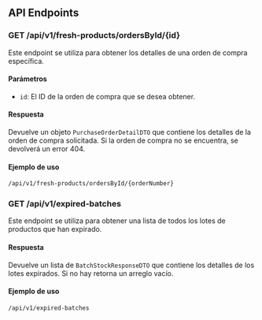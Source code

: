 ## API Endpoints

### GET /api/v1/fresh-products/ordersById/{id}

Este endpoint se utiliza para obtener los detalles de una orden de compra específica.

#### Parámetros

- `id`: El ID de la orden de compra que se desea obtener.

#### Respuesta

Devuelve un objeto `PurchaseOrderDetailDTO` que contiene los detalles de la orden de compra solicitada. Si la orden de compra no se encuentra, se devolverá un error 404.

#### Ejemplo de uso

```sh
/api/v1/fresh-products/ordersById/{orderNumber}
```

### GET /api/v1/expired-batches

Este endpoint se utiliza para obtener una lista de todos los lotes de productos que han expirado.

#### Respuesta

Devuelve un lista de `BatchStockResponseDTO` que contiene los detalles de los lotes expirados. Si no hay retorna un arreglo vacío.

#### Ejemplo de uso

```sh
/api/v1/expired-batches
```